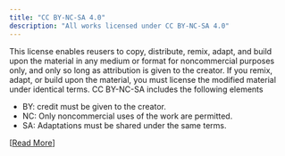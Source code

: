 ```yaml
---
title: "CC BY-NC-SA 4.0"
description: "All works licensed under CC BY-NC-SA 4.0"
---
```


This license enables reusers to copy, distribute, remix, adapt, and build upon the material in any medium or format for noncommercial purposes only, and only so long as attribution is given to the creator. If you remix, adapt, or build upon the material, you must license the modified material under identical terms. CC BY-NC-SA includes the following elements

- BY: credit must be given to the creator.
- NC: Only noncommercial uses of the work are permitted.
- SA: Adaptations must be shared under the same terms.

[[Read More](https://creativecommons.org/licenses/by-nc-sa/4.0/)]
